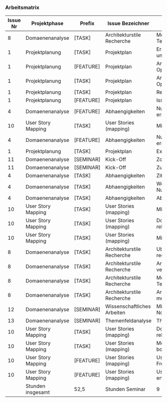 ### Arbeitsmatrix

| Issue Nr | Projektphase       | Prefix    | Issue Bezeichner            | Beschreibung                          | Bearbeitet am   | Fertigzustellen bis | Stunden Seminar | Stunden Projekt |
|----------|--------------------|-----------|-----------------------------|---------------------------------------|-----------------|---------------------|-----------------|-----------------|
| 8        | Domaenenanalyse    | [TASK]    | Architekturstile Recherche  | Moegliche Technologien                | 07.04.21        | 01.05.21            |                 | 6               |
| 1        | Projektplanung     | [TASK]    | Projektplan                 | Erste Schaetzung und Recherche        | 06.04.21        | 12.04.21            |                 | 6               |
| 1        | Projektplanung     | [FEATURE] | Projektplan                 | Anlegen von OpenProject               | 09.04.21        | 12.04.21            |                 | 3               |
| 1        | Projektplanung     | [TASK]    | Projektplan                 | Anpassungen von OpenProject           | 10.04.21        | 12.04.21            |                 | 1               |
| 1        | Projektplanung     | [TASK]    | Projektplan                 | Repository Update                     | 10.04.21        | 12.04.21            |                 | 1               |
| 1        | Projektplanung     | [FEATURE] | Projektplan                 | Issues anlegen                        | 12.04.21        | 12.04.21            |                 | 0,25            |
| 4        | Domaenenanalyse    | [FEATURE] | Abhaengigkeiten             | Nutzeranforderungen ermitteln         | 12.04.21        | 01.05.21            |                 | 0,5             |
| 10       | User Story Mapping | [TASK]    | User Stories (mapping)      | Mitschrift vom Buch                   | 12.04.21        | 01.05.21            |                 | 1,5             |
| 4        | Domaenenanalyse    | [FEATURE] | Abhaengigkeiten             | Nutzeranforderungen ermitteln         | 12.04.21        | 01.05.21            |                 | 1,00            |
| 1        | Projektplanung     | [TASK]    | Projektplan                 | Excel Formular                        | 12.04.21        | 01.05.21            |                 | 0,50            |
| 11       | Domaenenanalyse    | [SEMINAR] | Kick-Off                    | Zoom Call                             | 13.04.21        | 13.04.21            | 1,50            |                 |
| 11       | Domaenenanalyse    | [SEMINAR] | Kick-Off                    | Zusammenfassung                       | 13.04.21        | 13.04.21            | 2,25            |                 |
| 4        | Domaenenanalyse    | [TASK]    | Abhaengigkeiten             | Zitate gepflegt                       | 13.04.21        | 01.05.21            |                 | 0,25            |
| 4        | Domaenenanalyse    | [TASK]    | Abhaengigkeiten             | Weitere Nutzeranforderungen           | 13.04.21        | 01.05.21            |                 | 1,00            |
| 4        | Domaenenanalyse    | [TASK]    | Abhaengigkeiten             | Abhaengigkeiten                       | 13.04.21        | 01.05.21            |                 | 0,75            |
| 10       | User Story Mapping | [TASK]    | User Stories (mapping)      | Mitschrift vom Buch                   | 13.04.21        | 01.05.21            |                 | 0,75            |
| 10       | User Story Mapping | [TASK]    | User Stories (mapping)      | Domainen Experten rekrutieren         | 14.04.21        | 01.05.21            |                 | 0,75            |
| 10       | User Story Mapping | [TASK]    | User Stories (mapping)      | Mitschrift vom Buch                   | 16.04.21        | 01.05.21            |                 | 2,00            |
| 8        | Domaenenanalyse    | [TASK]    | Architekturstile Recherche  | Uber Architektur recherchieren        | 16.04.21        | 01.05.21            |                 | 0,50            |
| 8        | Domaenenanalyse    | [TASK]    | Architekturstile Recherche  | Architekturstile vergleichen          | 16.04.21        | 01.05.21            |                 | 1,00            |
| 8        | Domaenenanalyse    | [TASK]    | Architekturstile Recherche  | Moegliche Technologien                | 19.04.21        | 01.05.21            |                 | 2,00            |
| 8        | Domaenenanalyse    | [TASK]    | Architekturstile Recherche  | Architektur modellieren & planen      | 19.04.21        | 01.05.21            |                 | 1,50            |
| 12       | Domaenenanalyse    | [SEMINAR] | Wissenschaftliches Arbeiten | Mind Map und Notizen                  | 20.04.21        | 01.05.21            | 4,00            |                 |
| 13       | Domaenenanalyse    | [SEMINAR] | Themenfeldanalyse           | Themenfeldanalyse                     | 20.04.21        | 01.05.21            | 1,25            |                 |
| 10       | User Story Mapping | [TASK]    | User Stories (mapping)      | Domainen Experten rekrutieren         | 23.04.21        | 01.05.21            |                 | 3,00            |
| 10       | User Story Mapping | [TASK]    | User Stories (mapping)      | Moderation und Miro board vorbereiten | 23.04.21        | 01.05.21            |                 | 2,00            |
| 10       | User Story Mapping | [FEATURE] | User Stories (mapping)      | User Stories mit Freiwilligen         | 25.04.21        | 01.05.21            |                 | 2,75            |
| 10       | User Story Mapping | [FEATURE] | User Stories (mapping)      | User Stories erweitern                | 26.04.21        | 01.05.21            |                 | 4,50            |
|          | Stunden insgesamt  | 52,5      | Stunden Seminar             | 9                                     | Stunden Projekt | 43,5                |